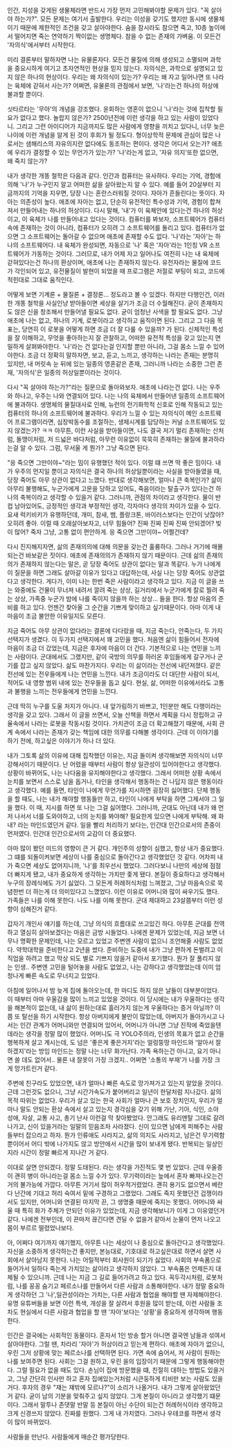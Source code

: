 인간, 지성을 갖게된 생물체라면 반드시 가장 먼저 고민해봐야할 문제가 있다. "꼭 살아야 하는가?". 모든 문제는 여기서 출발한다. 우리는 이성을 갖기도 했지만 동시에 생물체이기 때문에 제한적인 조건을 갖고 살아야한다. 숨을 잠시라도 참으면 죽고, 10층 높이에서 떨어지면 죽는 연약하기 짝이없는 생명체다. 참을 수 없는 존재의 가벼움. 이 모든건 '자의식'에서부터 시작한다.

미리 결론부터 말하자면 나는 유물론자다. 모든건 물질에 의해 생성되고 소멸되며 과학을 중요시하게 여기고 초자연적인 현상을 믿지 않는다. 자의식은, 과학으로 설명되고 있지 않은 하나의 현상이다. 우리는 왜 자의식이 있는가? 우리는 왜 자고 일어나면 또 나라는 육체에 갇혀서 사는가? 어쩌면, 유물론의 관점에서 보면, '나'라는건 하나의 허상에 불과할 뿐이다.

싯타르타는 '무아'의 개념을 강조했다. 윤회하는 영혼이 없으니 '나'라는 것에 집착할 필요가 없다고 했다. 놀랍지 않은가? 2500년전에 이런 생각을 하고 있는 사람이 있었다니. 그리고 그런 아이디어가 지금까지도 많은 사람에게 영향을 끼치고 있다니, 너무 늦은 나이에 이런 개념을 알게 된 것이 후회가 될 정도다. 형이상학적 문제에 관심이 많은 나로서는 샘해리스의 자유의지란 없다에도 동조하는 편이다. 생각은 어디서 오는가? 애초에 우리가 결정할 수 있는 무언가가 있는가? '나'라는게 없고, '자유 의지'또한 없으면, 왜 죽지 않는가?

내가 생각한 개똥 철학은 다음과 같다. 인간과 컴퓨터는 유사하다. 우리는 기억, 경험에 의해 '나'가 누구인지 알고 어떠한 삶을 살아왔는지 알 수 있다. 예를 들어 20살부터 지금까지의 기억을 지우면, 당장 나는 혼란스러워질 것이다. 자아가 흔들린다는 뜻이다. 자아는 의존성이 높다. 애초에 자아는 없고, 단순히 유전적인 특수성과 기억, 경험이 합쳐져서 만들어내는 하나의 허상이다. 다시 말해, '내'가 이 육체안에 있다는건 하나의 허상이고, 이 육체가 나를 만들어내고 있다는 것이다. 컴퓨터를 봐보자, 소프트웨어가 컴퓨터 속에 존재하는 것이 아니라, 컴퓨터가 오히려 그 소프트웨어를 돌리고 있다. 컴퓨터가 없으면 그 소프트웨어는 돌아갈 수 없으며 애초에 존재할 수도 없다. '나'라는 '자아'는 하나의 소프트웨어다. 내 육체가 완성되면, 자동으로 '나' 혹은 '자아'라는 1인칭 VR 소프트웨어가 가동하는 것이다. 그러므로, 내가 어제 자고 일어나도 여전히 나는 내 육체에 갇혀있다는건 하나의 환상이며, 애초에 나는 존재하지 않는다. 유전자라는 물질에 코드가 각인되어 있고, 유전물질이 발현이 되었을 때 프로그램은 저절로 부팅이 되고, 코드에 적힌대로 그대로 움직인다.

어떻게 보면 기계론 + 물질론 + 결정론... 정도라고 볼 수 있겠다. 하지만 다행인건, 이러한 개똥 철학을 사실인냥 받아들이면 세상을 살기가 조금 더 수월해진다. 굳이 존재하지도 않은 신을 창조해서 만들어낼 필요도 없다. 굳이 엄청난 사색을 할 필요도 없다. 그냥 애초에 나는 없고, 하나의 기계, 로봇이라고 생각하고 움직이면 된다. 그리고 그 다음 목표는, 당연히 이 로봇을 어떻게 하면 조금 더 잘 다룰 수 있을까? 가 된다. 신체적인 특성을 잘 이해하고, 무엇을 좋아하는지 잘 관찰하고, 어떠한 유전적 특성을 갖고 있는지 면밀하게 살펴봐야한다. '나'라는 건 없다는걸 인지할 뿐만 아니라, 그걸 몸소 느낄 수 있어야한다. 조금 더 정확히 말하자면, 보고, 듣고, 느끼고, 생각하는 나라는 존재는 분명히 있지만, 내 머릿속 눈 뒤에 있는 일종의 영혼같은 존재, 그러니까 나라는 소중한 그런 존재, '자의식'은 일종의 허상일뿐이라는 것이다.

다시 "꼭 살아야 하는가?"라는 질문으로 돌아와보자. 애초에 나라는건 없다. 나는 우주와 하나고, 우주는 나와 연결되어 있다. 나는 나의 육체에서 만들어낸 일종의 소프트웨어에 불과하다. 생명체의 물질대사로 인해, 뉴런의 전기화학적 신호로 인해 작동되고 있는 컴퓨터의 하나의 소프트웨어에 불과하다. 우리가 느낄 수 있는 자의식이 메인 소프트웨어 프로그램이라면, 심장박동수를 조절하는, 생체시계를 담당하는 커널 소프트웨어도 있지 않겠는가? ㅋㅋ 아무튼, 이런 사실을 받아들이면, 나도 결국 저기 멀리 존재하는 산처럼, 돌맹이처럼, 저 드넓은 바다처럼, 아무런 이유없이 묵묵히 존재하는 물질에 불과하라는걸 알 수 있다. 그럼, 무서울 게 뭔가? 그냥 죽으면 된다.

"응 죽으면 그만이야~"라는 밈이 유행했던 적이 있다. 이럴 떄 쓰면 딱 좋은 밈이다. 내가 우주의 먼지일 뿐이고 자의식은 결국 하나의 허상일뿐이라는 사실을 받아들였을 때, 당장 죽어도 아무 상관이 없다고 느꼈다. 반대로 생각해보면, 얼마나 큰 축복인가? 삶이 아무리 불행해도, 누군가에게 고문을 당하고 있어도, 죽음이라는 탈출구가 있다는건 하나의 축복이라고 생각할 수 있을거 같다. 그러니까, 관점의 차이라고 생각한다. 물이 반컵 남아있어도, 긍정적인 생각과 부정적인 생각, 각자마다 생각의 차이가 있을 수 있다. 요새 럭키비키가 유행하던데, 개미, 참새, 뱀, 플랑크톤, 바이러스보다는 인간이 낫잖아? 오히려 좋아. 이럴 때 오래살아보자고, 너무 힘들어? 진짜 진짜 진짜 진짜 안되겠어? 빚이 많어? 죽자 그냥, 고통 없이 편안하게. 응 죽으면 그만이야~ 어쩔건데?

다시 진지해지자면, 삶의 존재의의에 대해 의문을 갖는건 훌륭하다. 그러나 거기에 매몰되는건 바보같은 짓이다. 애초에 존재의의가 존재하지 않기 때문이다. 근데 삶의 존재의의가 존재하지 않는다는 말은, 곧 당장 죽어도 상관이 없다는 말과 똑같다. 누가 나에게 이 질문을 하면 그래도 살아갈 이유가 있다고 대답하는데, 사실 나는 당장 죽어도 상관없다고 생각한다. 게다가, 이미 나는 한번 죽은 사람이라고 생각하고 있다. 지금 이 글을 쓰는 와중에도 건물이 무너져 내려서 깔려 죽는 상상, 길거리에서 누군가에게 칼로 찔려 죽는 상상, 가족중 누군가 밤에 나를 죽이지 않을까 하는 상상... 들을 한다. 항상 마음의 준비를 하고 있다. 언젠간 찾아올 그 순간을 기쁘게 맞이하고 싶기때문이다. 아마 이게 내 마음이 조금 불안한 이유일지도 모른다.

지금 죽어도 아무 상관이 없다라는 결론에 다다랐을 때, 지금 죽는다, 안죽는다, 두 가지 선택지가 생겼다.  이 두가지 선택지에서 꽤 고민을 했다. 처음엔 삶이 힘들어서 전자에 마음이 조금 더 갔었는데, 지금은 후자에 마음이 더 간다. 기본적으로 나는 연민을 느끼는 사람이다. 군대에서도 그랬지만, 같이 국방의 의무를 하러온 후임들에게 갈구거나 군기를 잡고 싶지 않았다. 삶도 마찬가지다. 우리는 이 삶이라는 전선에 내던져졌다. 같은 전선에 있는 전우들에게 나는 연민을 느낀다. 내가 조금이라도 더 대단한 사람이 되서, 적어도 내 영향 범위 내에 있는 전우들을 돕고 싶다. 현실, 삶, 어떠한 이유에서라도 고통과 불행을 느끼는 전우들에게 연민을 느낀다.

근데 딱히 누구를 도울 처지가 아니다. 내 앞가림하기 바쁘고, 1인분만 해도 다행이라는 생각을 갖고 있다. 그래서 이 글을 쓰면서, 오늘 산책을 하면서 계획을 다시 정립하고 규율속에서 나라는 로봇을 작동시킬 것이다. 가치관이 조금 더 확고해졌기 때문에, 사회 관계 속에서 나라는 존재가 갖는 책임에 대한 의무를 다해볼 생각이다. 근데 이 이야기를 하기 전에, 하고싶은 이야기가 하나 더 있다.

내가 그토록 삶의 이유에 대해 집착했던 이유는, 지금 돌이켜 생각해보면 자의식이 너무 강해서이기 때문이다. 난 어렸을 때부터 사람이 항상 일관성이 있어야한다고 생각했다. 상황이 바뀌어도, 나는 나다움을 유지해야한다고 생각했다. 그래서 어떠한 상황 속에서 눈치를 보면서 스스로 남을 돕거나, 타인을 생각해서 행동하는 건 나답지 않은 행동이라고 생각했다. 예를 들면, 타인이 나에게 무언가를 지시하면 굉장히 싫어했다. 단체 행동을 할 때도, 나는 내가 해야할 행동들만 하고, 타인이 나에게 부탁을 하면 그제서야 그 일을 했다. 이 때, 지시를 하면 또 나는 그걸 싫어했다. 그러니까, 군대도 아닌데 내가 왜 먼저 나서서 너를 도와야하고, 너의 눈치를 봐야해? 필요한게 있으면 나에게 부탁해. 왜 화내? 라는 마인드였던거 같다. 일을 빨리 처리하기 보다는, 인간대 인간으로서의 존중이 먼저였다. 인간대 인간으로서의 교감이 더 중요했다.

아마 많이 봤던 미드의 영향이 큰 거 같다. 개인주의 성향이 심했고, 항상 내가 중요했다. 그 떄를 되돌이켜보면 세상이 나를 중심으로 돌아간다고 생각했었던 것 같다. 어차피 내가 죽으면 세상도 없어지니까, '나'를 최우선시 했었다. 그러다보니 나만의 세상에 점점 더 빠지게 됐고, 내가 중요하게 생각하는 가치만 좇게 됐다. 본질이 중요하다고 생각해서 누구의 장례식에도 가기 싫었다. 그 모든게 허례허식처럼 느껴졌고, 그냥 마음속으로 묵념한번 더 하는게 더 의미있다고 느꼈었다. 이런 이유로 어머니와 많이 싸우기도 했다. 가족들은 나를 이해 못한다. 나도 나를 이해 못한다. 군대 제대하고 23살쯤부터 이런 성향이 심해진거 같다.

갑자기 개인사 얘기를 하는데, 그냥 의식의 흐름대로 쓰고있긴 하다. 아무튼 군대를 전역하고 열심히 살아보겠다는 마음은 금방 시들었다. 나에겐 문제가 있었는데, 지금 보면 너무나 명확한 문제인데, 나는 모르고 있었고 주변엔 사람이 없으니 조언해줄 사람도 없었다. 약학대학을 준비한다고 2년을 썼다. 준비하는 도중에 내가 그냥 편하게 돈벌려고 이 직업을 하려고 했고 막상 되도 별로 기쁘지 않을거 같아서 포기했다. 뭔가 잘 풀리지 않는 인생.. 주변엔 고민을 털어놓을 사람도 없었고, 나는 강하다고 생각했었는데 이미 엄청나게 빠른 속도로 무너지고 있었다.

아침에 일어나서 밤 늦게 집에 돌아오는데, 한 마디도 하지 않은 날들이 대부분이었다. 이 때부터 아마 우울감을 많이 느끼고 있었을 것이다. 이 당시에는 내가 우울하다는 생각을 해본적이 없는데, 내 삶이 원하는대로 흘러가지 않는게 우울하다는 증거 아닐까? 이쯤 또 탈선을 하기 시작한다. 항상 아버지에게 불만이 많았는데, 아버지가 돌아가시고 나서는 인간 관계가 어머니와만 연결되어 있어서, 어머니가 아니면 그냥 진작에 죽었을텐데라는 생각을 정말 많이 했었다. 어머니도 극 YOLO주의라, 인생의 목표가 없고 순간을 행복하게 살고 계시는데, 도 넘은 '좋은게 좋은거지'라는 얼렁뚱땅 마인드와 '알아서 잘하겠지'라는 방임 마인드는 정말 나는 너무 화가난다. 가족 욕하는건 아니고, 요기 아니면 쓸 데도 없어서.. 물론 내 잘못이 가장 크겠지.. 어쩌면 '소통의 부재'가 나를 가장 크게 망가트린거 같다.

주변에 친구라도 있었으면, 내가 얼마나 빠른 속도로 망가져가고 있는지 알았을 것이다. 근데 그런것도 없으니, 그냥 시간가속도가 붙어버리고 일년이 한달처럼 지나갔다. 삶의 목적 따위는 없었다. 우리가 살고 있는 한국 사회가 얼마나 큰 보호 장치인지, 우리가 얼마나 말도 안되는 환상 속에서 살고 있는지 경각심을 갖기 위해 가난, 기아, 식인, 소아 성애, 자살, 교통 사고, 총기 난사 이런걸 막 찾아봤었다. 안그래도 유리멘탈 그대로 갈려나가고, 신이 있을거라는 일말의 믿음조차 사라졌다. 신이 있으면 남에게 피해주는 사람들부터 잡으라고 하자. 뭔가 인류애도 사라지고, 삶의 의지도 사라지고, 남은건 무기력함뿐이어서 어디 밖에 나가지도 않고 방안에서 시간을 많이 보내게 됐다. 반복되는 일상인지라 시간이 정말 빠르게 지나간 거 같다.

이대로 살면 안되겠다. 정말 도태된다. 라는 생각을 가진적도 몇 번 있었다. 근데 우울증이 괜히 병이 아니라는걸 몸소 느낄 수가 있다. 무기력이라는 늪에서 혼자 빠져나오는건 거의 불가능에 가깝다. 아무튼 거기서 많이 허우적거렸었다. 괜히 용기도 없으면서 베란다 난간에 기대고 허리 숙여서 밑에 구경하고 그랬었다. 그래도 죽지 못했던건 겁쟁이라서도 있지만, 어머니와 연결된 마지막 끈, 그 생명줄 때문에 죽지는 못했다. 어머니와 싸울 때 특히 화가 주체가 안되던 이유가 있었는데, 지금 생각해보니가 이게 그 이유였던거 같다. 나에겐 전부인데, 이 끈마저 끊긴다면 견딜 수 없을거 같아서 눈물이 먼저 나오고 몸이 부르르 떨렸었나보다. 

아, 어쩌다 여기까지 얘기했지, 아무튼 나는 세상이 나 중심으로 돌아간다고 생각했었다. 자신을 소중하게 생각하는건 좋지만, 본능대로, 기호대로 하고싶은대로 하면서 살면 사회에서 살아남지 못한다. 나는 어릴적부터 회사원이 되기가 싫었다. 사회의 부속품으로 들어가서 일하다 죽는게 가치있는 삶이라고 생각하지 않았다. 그 부속품은 언제든지 대체될 수 있으니까. 근데 나는 지금 그 길로 들어가려고 하고 있다. 꼭두각시처럼, 로봇처럼, 나를 꽁꽁 숨기고 페르소나를 만들어서 다른 사람과 소통해야한다. 내가 정말 중요하게 생각하던 그 '나',일관성이라는 가치는, 다른 사람과 협업을 해야할 땐 자제해야한다. 유명 유튜버들을 보면 이런 특색, 개성을 잘 살려서 후원을 많이 받는데, 이런 사람들 조차도 현실에서 다른 사람과 협업을 할 땐 '자아'보다는 '상황'을 중요하게 생각하며 행동한다. 

인간은 결국에는 사회적인 동물이다. 혼자서 1인 방송 할거 아니면 결국엔 남들과 섞여서 살아야한다. 그럴 땐, 차라리 '자아'가 허상이라고 믿는게 편하다. 애초에 자아가 없으니, 우린 그저 상황에 맞는 페르소나를 선택하면 된다. 가면 속에 숨어서, 저 사람이 원하는 나를 보여주면 된다. 사회는 그걸 원하고, 우린 을의 입장이기 때문에 그렇게 행동해야한다. 그럴 필요가 없을 때도 있다. 손님이 집에 방문했을 떄, 친절히 대하는 방법도 있을거고, 그냥 간단히 인사만 하고 혼자 집에있는거처럼 시큰둥하게 티비만 보는 사람도 있을 거다. 후자의 경우 "쟤는 쟤밖에 모르나?"이 소리가 나올거다. 내가 그렇게 살아왔었던거 같다. 굳이 남의 기분을 맞춰주고 싶지 않았다. 그게 본질이 아니라고 생각했기 떄문이다. 그래서 말투나 존댓말 반말 등 본질이 아닌 수단이 되는건 허례허식이라 생각하고 크게 신경쓰지 않았다. 진짜를 원했다. 그게 내 가치였다. 그러나 우테코를 하면서 생각이 많이 바뀌었다. 

사람들을 만난다. 사람들에게 매순간 평가당한다. 